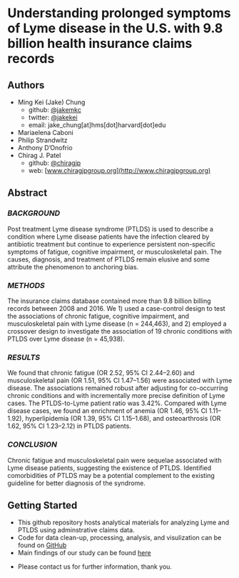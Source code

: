 # Understanding prolonged symptoms of Lyme disease in the U.S. with 9.8 billion health insurance claims records


## Authors
- Ming Kei (Jake) Chung
  - github: [\@jakemkc](http://github.com/jakemkc)
  - twitter: [\@jakekei](http://twitter.com/jakekei)
  - email: jake_chung[at]hms[dot]harvard[dot]edu
- Mariaelena Caboni
- Philip Strandwitz
- Anthony D’Onofrio
- Chirag J. Patel
  - github: [\@chiragjp](http://github.com/chiragjp)
  - web: [www.chiragjpgroup.org](http://www.chiragjpgroup.org)

<!---
## Authors
- Ming Kei (Jake) Chung
  - github: [\@jakemkc](http://github.com/jakemkc)
  - twitter: [\@jakekei](http://twitter.com/jakekei)
  - email: jake_chung[at]hms[dot]harvard[dot]edu
- Germaine M. Buck Louis
  - email: glouis[at]gmu[dot]edu
- Kurunthachalam Kannan
  - email: kurunthachalam[dot]kannan[at]health[dot]ny[dot]gov
- Chirag J. Patel
  - github: [\@chiragjp](http://github.com/chiragjp)
  - web: [www.chiragjpgroup.org](http://www.chiragjpgroup.org)
--->

## Abstract
### *BACKGROUND*
Post treatment Lyme disease syndrome (PTLDS) is used to describe a condition where Lyme disease patients have the infection cleared by antibiotic treatment but continue to experience persistent non-specific symptoms of fatigue, cognitive impairment, or musculoskeletal pain. The causes, diagnosis, and treatment of PTLDS remain elusive and some attribute the phenomenon to anchoring bias.

### *METHODS*
The insurance claims database contained more than 9.8 billion billing records between 2008 and 2016. We 1) used a case-control design to test the associations of chronic fatigue, cognitive impairment, and musculoskeletal pain with Lyme disease (n = 244,463), and 2) employed a crossover design to investigate the association of 19 chronic conditions with PTLDS over Lyme disease (n = 45,938).

### *RESULTS* 
We found that chronic fatigue (OR 2.52, 95% CI 2.44–2.60) and musculoskeletal pain (OR 1.51, 95% CI 1.47–1.56) were associated with Lyme disease. The associations remained robust after adjusting for co-occurring chronic conditions and with incrementally more precise definition of Lyme cases. The PTLDS-to-Lyme patient ratio was 3.42%. Compared with Lyme disease cases, we found an enrichment of anemia (OR 1.46, 95% CI 1.11–1.92), hyperlipidemia (OR 1.39, 95% CI 1.15–1.68), and osteoarthrosis (OR 1.62, 95% CI 1.23–2.12) in PTLDS patients. 

### *CONCLUSION* 
Chronic fatigue and musculoskeletal pain were sequelae associated with Lyme disease patients, suggesting the existence of PTLDS. Identified comorbidities of PTLDS may be a potential complement to the existing guideline for better diagnosis of the syndrome.


## Getting Started
- This github repository hosts analytical materials for analyzing Lyme and PTLDS using adminstrative claims data.
- Code for data clean-up, processing, analysis, and visulization can be found on [GitHub](https://github.com/jakemkc/ptlds)
- Main findings of our study can be found [here](results/results.md)
<!---
- Preprint paper can be downloaded from [BioRxiv](https://doi.org/10.1101/175513)
--->
- Please contact us for further information, thank you.

